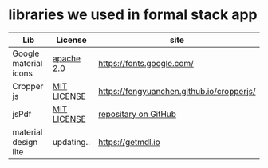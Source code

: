 # libraries we used in formal stack app
|Lib|License|site|
|---|---|---|
|Google material icons|[apache 2.0](https://github.com/google/material-design-icons/blob/master/LICENSE)|https://fonts.google.com/|
|Cropper js|[MIT LICENSE](https://github.com/fengyuanchen/cropperjs/blob/main/LICENSE)|https://fengyuanchen.github.io/cropperjs/|
|jsPdf|[MIT LICENSE](https://github.com/MrRio/jsPDF/blob/master/LICENSE)|[repositary on GitHub](https://github.com/MrRio/jsPDF)|
|material design lite|updating..|https://getmdl.io|
